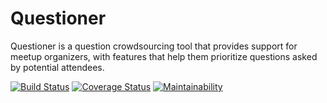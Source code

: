 # Questioner
Questioner is a question crowdsourcing tool that provides support for meetup organizers, with features that help them prioritize questions asked by potential attendees.

[![Build Status](https://travis-ci.com/emrys8/Questioner.svg?branch=develop)](https://travis-ci.com/emrys8/Questioner) [![Coverage Status](https://coveralls.io/repos/github/emrys8/Questioner/badge.svg?branch=develop)](https://coveralls.io/github/emrys8/Questioner?branch=develop) [![Maintainability](https://api.codeclimate.com/v1/badges/a72daef632a6dc679a3d/maintainability)](https://codeclimate.com/github/emrys8/Questioner/maintainability)
